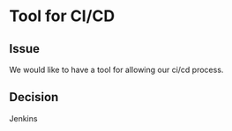 # Tool for CI/CD

## Issue

We would like to have a tool for allowing our ci/cd process. 

## Decision

Jenkins
